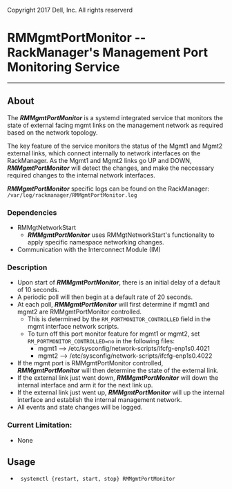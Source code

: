 Copyright 2017 Dell, Inc. All rights reserverd
 
# RMMgmtPortMonitor -- RackManager's Management Port Monitoring Service

---

## About
The ***RMMgmtPortMonitor*** is a systemd integrated service that monitors the state of external facing mgmt links on the
management network as required based on the network topology.

The key feature of the service monitors the status of the Mgmt1 and Mgmt2 external links, which connect internally to network
interfaces on the RackManager. As the Mgmt1 and Mgmt2 links go UP and DOWN, ***RMMgmtPortMonitor*** will detect the
changes, and make the neccessary required changes to the internal network interfaces.

***RMMgmtPortMonitor*** specific logs can be found on the RackManager: `/var/log/rackmanager/RMMgmtPortMonitor.log`

### Dependencies
* RMMgtNetworkStart
  * ***RMMgmtPortMonitor*** uses RMMgtNetworkStart's functionality to apply specific namespace networking changes.
* Communication with the Interconnect Module (IM)


### Description
* Upon start of ***RMMgmtPortMonitor***, there is an initial delay of a default of 10 seconds.
* A periodic poll will then begin at a default rate of 20 seconds.
* At each poll, ***RMMgmtPortMonitor*** will first determine if mgmt1 and mgmt2 are RMMgmtPortMonitor controlled.
  * This is determined by the `RM_PORTMONITOR_CONTROLLED` field in the mgmt interface network scripts.
  * To turn off this port monitor feature for mgmt1 or mgmt2, set `RM_PORTMONITOR_CONTROLLED=no` in the following files:
    * mgmt1 --> /etc/sysconfig/network-scripts/ifcfg-enp1s0.4021
    * mgmt2 --> /etc/sysconfig/network-scripts/ifcfg-enp1s0.4022
* If the mgmt port is RMMgmtPortMonitor controlled, ***RMMgmtPortMonitor*** will then determine the state of the external link.
* If the external link just went down, ***RMMgmtPortMonitor*** will down the internal interface and arm it for the next link up.
* If the external link just went up, ***RMMgmtPortMonitor*** will up the internal interface and establish the internal management network.
* All events and state changes will be logged.

### Current Limitation:
* None

## Usage
* ` systemctl {restart, start, stop} RMMgmtPortMonitor`
